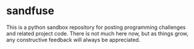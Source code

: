 # sandfuse

This is a python sandbox repository for posting programming challenges and related project code.
There is not much here now, but as things grow, any constructive feedback will always be appreciated.
